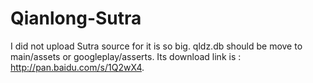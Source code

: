 # Qianlong-Sutra
I did not upload Sutra source for it is so big.
qldz.db should be move to main/assets or googleplay/asserts.
Its download link is : http://pan.baidu.com/s/1Q2wX4.
